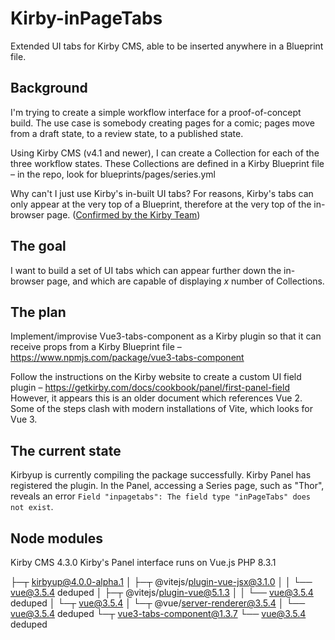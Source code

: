 # Kirby-inPageTabs
Extended UI tabs for Kirby CMS, able to be inserted anywhere in a Blueprint file.

## Background
I'm trying to create a simple workflow interface for a proof-of-concept build. 
The use case is somebody creating pages for a comic; pages move from a draft state, to a review state, to a published state. 

Using Kirby CMS (v4.1 and newer), I can create a Collection for each of the three workflow states. These Collections are defined in a Kirby Blueprint file – in the repo, look for blueprints/pages/series.yml

Why can't I just use Kirby's in-built UI tabs? For reasons, Kirby's tabs can only appear at the very top of a Blueprint, therefore at the very top of the in-browser page. ([Confirmed by the Kirby Team]([url](https://forum.getkirby.com/t/tabbed-content-in-the-middle-of-a-layout/32279)))

## The goal
I want to build a set of UI tabs which can appear further down the in-browser page, and which are capable of displaying _x_ number of Collections. 

## The plan
Implement/improvise Vue3-tabs-component as a Kirby plugin so that it can receive props from a Kirby Blueprint file –
https://www.npmjs.com/package/vue3-tabs-component

Follow the instructions on the Kirby website to create a custom UI field plugin – 
https://getkirby.com/docs/cookbook/panel/first-panel-field
However, it appears this is an older document which references Vue 2. Some of the steps clash with modern installations of Vite, which looks for Vue 3.

## The current state
Kirbyup is currently compiling the package successfully.
Kirby Panel has registered the plugin.
In the Panel, accessing a Series page, such as "Thor", reveals an error `Field "inpagetabs": The field type "inPageTabs" does not exist`.

## Node modules
Kirby CMS 4.3.0
Kirby's Panel interface runs on Vue.js
PHP 8.3.1

├─┬ kirbyup@4.0.0-alpha.1
│ ├─┬ @vitejs/plugin-vue-jsx@3.1.0
│ │ └── vue@3.5.4 deduped
│ ├─┬ @vitejs/plugin-vue@5.1.3
│ │ └── vue@3.5.4 deduped
│ └─┬ vue@3.5.4
│   └─┬ @vue/server-renderer@3.5.4
│     └── vue@3.5.4 deduped
└─┬ vue3-tabs-component@1.3.7
  └── vue@3.5.4 deduped
